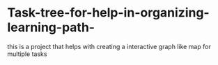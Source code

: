 # Task-tree-for-help-in-organizing-learning-path-

this is a project that helps with creating a interactive graph like map for multiple tasks
